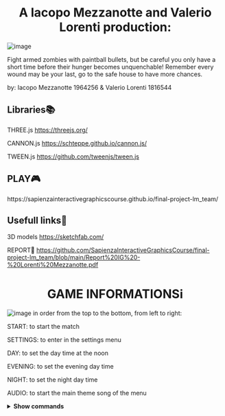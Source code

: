 <h1 align="center">A Iacopo Mezzanotte and Valerio Lorenti production:</h1>

![image](https://user-images.githubusercontent.com/65116894/134469546-81086244-3a26-4db9-957f-57c8bd1f8e0b.png)

Fight armed zombies with paintball bullets, but be careful you only have a short time before their hunger becomes unquenchable! Remember every wound may be your last, go to the safe house to have more chances.

by: Iacopo Mezzanotte 1964256 & Valerio Lorenti 1816544

<h2>Libraries📚</h2>

THREE.js https://threejs.org/

CANNON.js https://schteppe.github.io/cannon.js/

TWEEN.js https://github.com/tweenjs/tween.js


<h2>PLAY🎮</h2>
https://sapienzainteractivegraphicscourse.github.io/final-project-lm_team/ 

<h2>Usefull links🔗</h2>

3D models https://sketchfab.com/

REPORT📝
https://github.com/SapienzaInteractiveGraphicsCourse/final-project-lm_team/blob/main/Report%20IG%20-%20Lorenti%20Mezzanotte.pdf


<h1 align="center">GAME INFORMATIONSℹ️</h1>

![image](https://user-images.githubusercontent.com/65116894/134475941-f4336cb1-7116-4519-8d47-44e5c15a70e2.png)
in order from the top to the bottom, from left to right:

START: to start the match

SETTINGS: to enter in the settings menu

DAY: to set the day time at the noon

EVENING: to set the evening day time

NIGHT: to set the night day time

AUDIO: to start the main theme song of the menu


<details><summary><b>Show commands</b></summary>
  
- `W` `A` `S` `D`: directional movement
  
- `SPACE`: jump
  
- `SHIFT`: run
  
- `Mouse`: move the camera
  
- `ESC`: pause
  
- `T`: weapon torch
  
- `Z`: change camera
  
- `TAB`: change weapon
  
- `R`: reload
  
</details>

